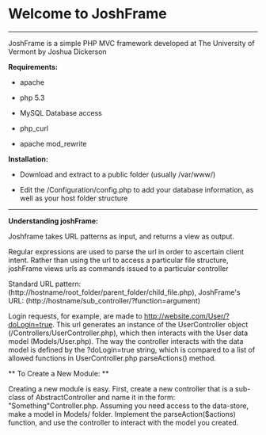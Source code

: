 **Welcome to JoshFrame**
=========
----

JoshFrame is a simple PHP MVC framework developed at The University of Vermont by Joshua Dickerson


**Requirements:**

- apache

- php 5.3

- MySQL Database access

- php_curl

- apache mod_rewrite

**Installation:**

- Download and extract to a public folder (usually /var/www/) 

- Edit the /Configuration/config.php to add your database information, as well as your host folder structure

---

**Understanding joshFrame:**

Joshframe takes URL patterns as input, and returns a view as output. 

Regular expressions are used to parse the url in order to ascertain client intent. Rather than using the url to access a particular file structure, joshFrame views urls as commands issued to a particular controller 

Standard URL pattern: (http://hostname/root_folder/parent_folder/child_file.php), 
JoshFrame's URL: (http://hostname/sub_controller/?function=argument)

Login requests, for example, are made to http://website.com/User/?doLogin=true. 
This url generates an instance of the UserController object (/Controllers/UserController.php), which then interacts with the User data model (Models/User.php).
The way the controller interacts with the data model is defined by the ?doLogin=true string, which is compared to a list of allowed functions in UserController.php 
parseActions() method.

** To Create a New Module: **

Creating a new module is easy. First, create a new controller that is a sub-class of AbstractController and name it in the form: "Something"Controller.php.
Assuming you need access to the data-store, make a model in Models/ folder. 
Implement the parseAction($actions) function, and use the controller to interact with the model you created. 

